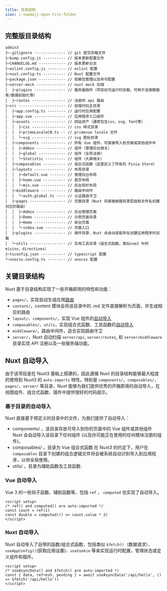 ```yaml
---
title: 目录结构
icon: i-twemoji-open-file-folder
---
```


## 完整版目录结构

```
admin3
├─.gitignore -------------- // git 提交忽略文件
├─bump.config.js ---------- // 版本更新配置文件
├─CHANGELOG.md ------------ // 版本更新日志
├─eslint.config.js -------- // eslint 配置
├─nuxt.config.ts ---------- // Nuxt 配置文件
├─package.json ------------ // 依赖包管理以及命令配置
├─server-mock ------------- // nuxt mock 后端
│  ├─plugins -------------- // 服务器插件（项目初次运行时加载，可用于连接数据库/数据初始化等）
│  ├─routes --------------- // 注册的 api 路由
├─src --------------------- // 前端代码主目录
│  ├─app.config.ts -------- // 运行时应用配置
│  ├─app.vue -------------- // 应用程序入口组件
│  ├─assets --------------- // 网站资产（通常包含css、svg、font等）
│  │  ├─css --------------- // css 样式目录
│  │  ├─primeLocaleCN.ts -- // primevue locale 文件
│  │  └─svg --------------- // svg 图标目录
│  ├─components ----------- // 所有 Vue 组件，可直接导入到页面或其他组件中
│  │  ├─Admin ------------- // 组件（管理后台相关）
│  │  ├─global ------------ // 组件（全局注册）
│  │  └─Statistic --------- // 组件（大屏相关）
│  ├─composables ---------- // 组合式函数（这里定义了所有的 Pinia Store）
│  ├─layouts -------------- // 布局目录
│  │  ├─default.vue ------- // 管理后台布局
│  │  ├─home.vue ---------- // 首页布局
│  │  └─mix.vue ----------- // 后台双栏布局
│  ├─middleware ----------- // 路由中间件
│  │  └─auth.global.ts ---- // 认证路由守卫
│  ├─pages ---------------- // 页面目录（Nuxt 将直接根据目录层级和文件名创建对应的路由）
│  │  ├─Admin ------------- // 后台管理页面
│  │  ├─Demo -------------- // 示例页面目录
│  │  ├─Home -------------- // 前台页面
│  │  └─index.vue --------- // 页面入口
│  ├─plugins -------------- // 插件目录，Nuxt 会自动读取并在创建应用程序时加载
│  └─utils ---------------- // 实用工具目录（组合式函数，类似vue2 中的 mixins、directives）
├─tsconfig.json ----------- // typescript 配置
└─unocss.config.ts -------- // unocss 配置
```
## 关键目录结构

Nuxt 基于目录结构实现了一些开箱即用的特性和功能：

- `pages/`，实现自动生成应用[路由](/guide/routing)
- `content/`，content 模块会将该目录中的 .md 文件直接解析为页面，并生成相应的路由
- `layout/`、`components/`，实现 Vue 组件的[自动导入](#nuxt-自动导入)
- `composables/`、`utils`，实现组合式函数、工具函数的[自动导入](#nuxt-自动导入)
- `middleware/`，路由中间件，适合实现路由守卫
- `server/`，Nuxt 自动扫描 `server/api`, `server/routes`, 和 `server/middleware` 目录实现 API 注册以及一些服务端功能。

## Nuxt 自动导入
由于该项目是在 Nuxt3 基础上搭建的，因此遵循 Nuxt 的目录结构能够最大程度的使用到 Nuxt3 的 `auto-imports` 特性。特别是 `components/`，`composables/`，`pages/`，`server/` 等目录，Nuxt 能够为我们提供优秀的开箱即用的自动导入，在视图组件、组合式函数、插件中提供很好的代码提示。

### 基于目录的自动导入
Nuxt 直接基于预定义的目录中的文件，为我们提供了自动导入：
- components/ ，该目录存放可导入到你的页面中的 Vue 组件或其他组件  Nuxt 会自动导入该目录下任何组件 (以及你可能正在使用的任何模块注册的组件)。
- composables/ ，目录为 Vue 组合式函数.在 Nuxt3 的约定下，用户在 `composables` 目录下创建的组合逻辑文件将会被系统自动识别导入到应用程序，以供全局使用。
- utils/ ，目录为辅助函数及工具函数.

### Vue 自动导入
Vue 3 的一些钩子函数、辅助函数等，包括 `ref` ， `computed` 也实现了自动导入。
```vue
<script setup>
/* ref() and computed() are auto-imported */
const count = ref(1)
const double = computed(() => count.value * 2)
</script>
```

### Nuxt 自动导入
Nuxt 自动导入了自带的函数/组合式函数，包括类似 `$fetch()`（数据请求）、`useAppConfig()`(获取应用设置)、`useCookie` 等来实现运行时配置，管理状态或定义组件和插件。
```vue
<script setup>
/* useAsyncData() and $fetch() are auto-imported */
const { data, refresh, pending } = await useAsyncData('/api/hello', () => $fetch('/api/hello'))
</script>
```
